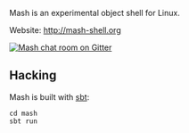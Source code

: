 Mash is an experimental object shell for Linux.

Website: http://mash-shell.org

[![Mash chat room on Gitter](https://badges.gitter.im/mdr/mash.svg)](https://gitter.im/mdr/mash?utm_source=badge&utm_medium=badge&utm_campaign=pr-badge&utm_content=badge)

## Hacking

Mash is built with [sbt](http://www.scala-sbt.org/):

    cd mash
    sbt run

